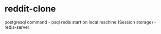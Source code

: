 # reddit-clone
postgresql command - psql
redis start on local machine (Session storage) - redis-server
